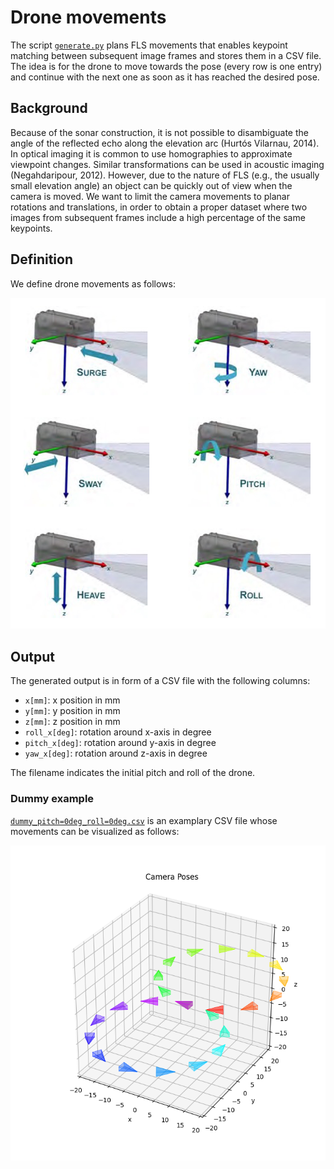 # Drone movements

The script [`generate.py`](./generate.py) plans FLS movements that enables keypoint matching between subsequent image frames and stores them in a CSV file. The idea is for the drone to move towards the pose (every row is one entry) and continue with the next one as soon as it has reached the desired pose.

## Background

Because of the sonar construction, it is not possible to disambiguate the angle of the reflected echo along the elevation arc (Hurtós Vilarnau, 2014). In optical imaging it is common to use homographies to approximate viewpoint changes. Similar transformations can be used in acoustic imaging (Negahdaripour, 2012). However, due to the nature of FLS (e.g., the usually small elevation angle) an object can be quickly out of view when the camera is moved. We want to limit the camera movements to planar rotations and translations, in order to obtain a proper dataset where two images from subsequent frames include a high percentage of the same keypoints.

## Definition

We define drone movements as follows:

![drone movements](/imgs/drone_movements.png)

## Output

The generated output is in form of a CSV file with the following columns:

- `x[mm]`: x position in mm
- `y[mm]`: y position in mm
- `z[mm]`: z position in mm
- `roll_x[deg]`: rotation around x-axis in degree
- `pitch_x[deg]`: rotation around y-axis in degree
- `yaw_x[deg]`: rotation around z-axis in degree

The filename indicates the initial pitch and roll of the drone.

### Dummy example

[`dummy_pitch=0deg_roll=0deg.csv`](./dummy_pitch%3D0deg_roll%3D0deg.csv) is an examplary CSV file whose movements can be visualized as follows:

![dummy example](./dummy_pitch%3D0deg_roll%3D0deg.png)
